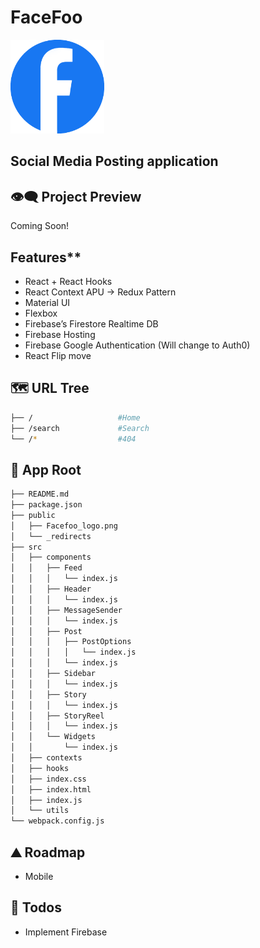 # FaceFoo

<img src="https://github.com/moisestech/facefoo-react/blob/master/public/facefoo_logo.png" width="150px" />

## Social Media Posting application

## 👁️‍🗨️ Project Preview

Coming Soon!

## Features\*\*

- React + React Hooks
- React Context APU -> Redux Pattern
- Material UI
- Flexbox
- Firebase’s Firestore Realtime DB
- Firebase Hosting
- Firebase Google Authentication (Will change to Auth0)
- React Flip move

## 🗺 URL Tree

```bash
├── /                   #Home
├── /search             #Search
└── /*                  #404
```

## 🌿 App Root

```bash
├── README.md
├── package.json
├── public
│   ├── Facefoo_logo.png
│   └── _redirects
├── src
│   ├── components
│   │   ├── Feed
│   │   │   └── index.js
│   │   ├── Header
│   │   │   └── index.js
│   │   ├── MessageSender
│   │   │   └── index.js
│   │   ├── Post
│   │   │   ├── PostOptions
│   │   │   │   └── index.js
│   │   │   └── index.js
│   │   ├── Sidebar
│   │   │   └── index.js
│   │   ├── Story
│   │   │   └── index.js
│   │   ├── StoryReel
│   │   │   └── index.js
│   │   └── Widgets
│   │       └── index.js
│   ├── contexts
│   ├── hooks
│   ├── index.css
│   ├── index.html
│   ├── index.js
│   └── utils
└── webpack.config.js
```

## ⛰️ Roadmap

- Mobile

## 📝 Todos

- Implement Firebase
